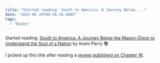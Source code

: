 ```yaml
---
title: "Started reading: South to America: A Journey Below ..."
date: "2022-05-24T04:56:10.000Z"
tags: 
  - "Books"
---
```


Started reading: [South to America: A Journey Below the Mason-Dixon to Understand the Soul of a Nation](https://bookshop.org/a/21729/9780062977373) by Imani Perry 📚

I picked up this title after reading a [review published on Chapter 16](https://chapter16.org/southbound/).
